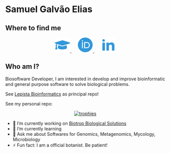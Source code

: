 # Samuel Galvão Elias

## Where to find me

<p align="center">
    <a href="https://scholar.google.com/citations?view_op=list_works&hl=en&user=AABSUtgAAAAJ">
        <img src="icons/scholar.svg">
    </a>
    &nbsp;&nbsp;&nbsp;&nbsp;
    <a href="https://orcid.org/0000-0001-9138-8845">
        <img src="icons/orcid.svg">
    </a>
    &nbsp;&nbsp;&nbsp;&nbsp;
    <a href="https://www.linkedin.com/in/samuel-galv%C3%A3o-elias-18556619b/">
        <img src="icons/linkedin.svg">
    </a>
</p>

## Who am I?
Biosoftware Developer, I am interested in develop and improve bioinformatic and general purpose software to solve biological problems.

See [Lepista Bioinformatics](https://github.com/LepistaBioinformatics) as principal repo!

See my personal repo:

<p align="center">
    <a href="https://github.com/ryo-ma/github-profile-trophy">
        <img src="https://github-profile-trophy.vercel.app/?username=sgelias&theme=onedark&rank=SECRET,SSS,SS,S,AAA,AA,A&column=-1" alt="trophies", width="60%">
    </a>
</p>



- 🔭 I’m currently working on [Biotrop Biological Solutions](https://biotrop.com.br/)
- 🌱 I’m currently learning 
- 💬 Ask me about Softwares for Genomics, Metagenomics, Mycology, Microbiology
- ⚡ Fun fact: I am a official botanist. Be patient!
